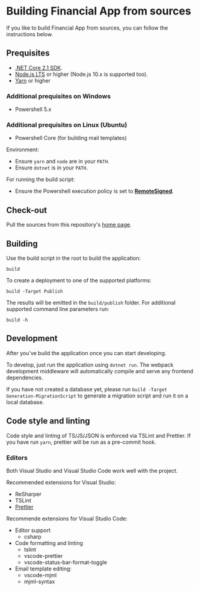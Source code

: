 # Building Financial App from sources

If you like to build Financial App from sources, you can follow the instructions below.

## Prequisites

-   [.NET Core 2.1 SDK](https://www.microsoft.com/net/download/core).
-   [Node.js LTS](https://nodejs.org/en/download/) or higher (Node.js 10.x is supported too).
-   [Yarn](https://yarnpkg.com/en/docs/install) or higher

### Additional prequisites on Windows

-   Powershell 5.x

### Additional prequisites on Linux (Ubuntu)

-   Powershell Core (for building mail templates)

Environment:

-   Ensure `yarn` and `node` are in your `PATH`.
-   Ensure `dotnet` is in your `PATH`.

For running the build script:

-   Ensure the Powershell execution policy is set to [**RemoteSigned**](https://technet.microsoft.com/en-us/library/ee176961.aspx).

## Check-out

Pull the sources from this repository's [home page](https://github.com/Sebazzz/financial-app).

## Building

Use the build script in the root to build the application:

    build

To create a deployment to one of the supported platforms:

    build -Target Publish

The results will be emitted in the `build/publish` folder. For additional supported command line parameters run:

    build -h

## Development

After you've build the application once you can start developing.

To develop, just run the application using `dotnet run`. The webpack development middleware will automatically compile and serve any frontend dependencies.

If you have not created a database yet, please run `build -Target Generation-MigrationScript` to generate a migration script and run it on a local database.

## Code style and linting

Code style and linting of TS/JS/JSON is enforced via TSLint and Prettier. If you have run `yarn`, prettier will be run as a pre-commit hook.

### Editors

Both Visual Studio and Visual Studio Code work well with the project.

Recommended extensions for Visual Studio:

-   ReSharper
-   TSLint
-   [Prettier](https://github.com/madskristensen/JavaScriptPrettier)

Recommende extensions for Visual Studio Code:

-   Editor support
    -   csharp
-   Code formatting and linting
    -   tslint
    -   vscode-prettier
    -   vscode-status-bar-format-toggle
-   Email template editing:
    -   vscode-mjml
    -   mjml-syntax
